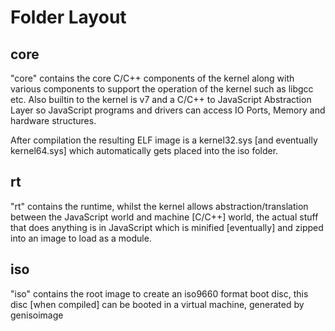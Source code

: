 ﻿# Folder Layout

## core

"core" contains the core C/C++ components of the kernel along with various components to support the operation of the kernel such as libgcc etc.  Also builtin to the kernel is v7 and a C/C++ to JavaScript Abstraction Layer so JavaScript programs and drivers can access IO Ports, Memory and hardware structures.

After compilation the resulting ELF image is a kernel32.sys [and eventually kernel64.sys] which automatically gets placed into the iso folder.

## rt

"rt" contains the runtime, whilst the kernel allows abstraction/translation between the JavaScript world and machine [C/C++] world, the actual stuff that does anything is in JavaScript which is minified [eventually] and zipped into an image to load as a module.

## iso

"iso" contains the root image to create an iso9660 format boot disc, this disc [when compiled] can be booted in a virtual machine, generated by genisoimage
